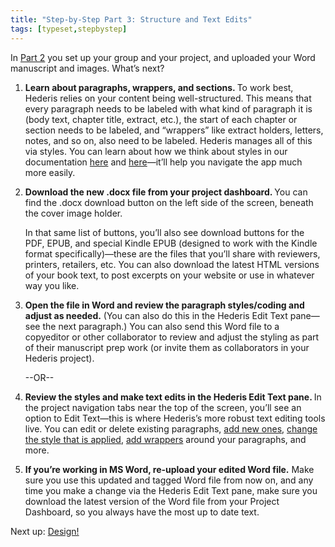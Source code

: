 ```yaml
---
title: "Step-by-Step Part 3: Structure and Text Edits"
tags: [typeset,stepbystep]
---
```

 
<html><body><section data-type="chapter" class="hsecchapter" data-hederis-type="hsecchapter" id="step-by-step-3" data-pi-attrs="id: step-by-step-3; data-tags: typeset,stepbystep;" role="doc-chapter" data-tags="typeset,stepbystep" data-author-name=" " data-book-title=" " title="Step-by-Step Part 3: Structure and Text Edits"><p class="hblkp" data-hederis-type="hblkp" id="pzf9M2qI5">In <a href="{% link _docs/step-by-step-2.md %}" class="hspana" data-hederis-type="hspana" id="pnjPxDdkz">Part 2</a> you set up your group and your project, and uploaded your Word manuscript and images. What&#8217;s next?</p><ol class="hwprnumlist" data-hederis-type="hwprnumlist" id="pxxoqk40n"><li class="hblkoli" data-hederis-type="hblkoli" id="likFiIU9zP"><p class="hblkoli" data-hederis-type="hblklip" id="p46lmdEFD"><strong data-hederis-type="hspanstrong" id="poOPa7Xvx">Learn about paragraphs, wrappers, and sections. </strong>To work best, Hederis relies on your content being well-structured. This means that every paragraph needs to be labeled with what kind of paragraph it is (body text, chapter title, extract, etc.), the start of each chapter or section needs to be labeled, and &#8220;wrappers&#8221; like extract holders, letters, notes, and so on, also need to be labeled. Hederis manages all of this via styles. You can learn about how we think about styles in our documentation <a href="{% link _docs/semantic-tagging.md %}" class="hspana" data-hederis-type="hspana" id="pec3aG8LI">here</a> and <a href="{% link _docs/paragraphs-wrappers-and-sections.md %}" class="hspana" data-hederis-type="hspana" id="pdlTUUwm4">here</a>&#8212;it&#8217;ll help you navigate the app much more easily.</p></li><li class="hblkoli" data-hederis-type="hblkoli" id="liHNdtocU4"><p class="hblkoli" data-hederis-type="hblklip" id="pMOGQBal2"><strong class="hspanstrong" data-hederis-type="hspanstrong" id="pDG786eax">Download the new .docx file from your project dashboard. </strong>You can find the .docx download button on the left side of the screen, beneath the cover image holder.</p><p class="hblklicont" data-hederis-type="hblklicont" id="pSWAnJbEj">In that same list of buttons, you&#8217;ll also see download buttons for the PDF, EPUB, and special Kindle EPUB (designed to work with the Kindle format specifically)&#8212;these are the files that you&#8217;ll share with reviewers, printers, retailers, etc. You can also download the latest HTML versions of your book text, to post excerpts on your website or use in whatever way you like.</p></li><li class="hblkoli" data-hederis-type="hblkoli" id="livfrZrp2w"><p class="hblkoli" data-hederis-type="hblklip" id="pUj9EFsuo"><strong class="hspanstrong" data-hederis-type="hspanstrong" id="pih6vQR7p">Open the file in Word and review the paragraph styles/coding and adjust as needed.</strong> (You can also do this in the Hederis Edit Text pane&#8212;see the next paragraph.) You can also send this Word file to a copyeditor or other collaborator to review and adjust the styling as part of their manuscript prep work (or invite them as collaborators in your Hederis project).</p><p class="hblklicont" data-hederis-type="hblklicont" id="pJhimdLoW">--OR--</p></li><li class="hblkoli" data-hederis-type="hblkoli" id="liCijdeOPG"><p class="hblkoli" data-hederis-type="hblklip" id="pV6Of26Qz"><strong class="hspanstrong" data-hederis-type="hspanstrong" id="pW3XkvtKe">Review the styles and make text edits in the Hederis Edit Text pane. </strong>In the project navigation tabs near the top of the screen, you&#8217;ll see an option to Edit Text&#8212;this is where Hederis&#8217;s more robust text editing tools live. You can edit or delete existing paragraphs, <a href="{% link _docs/add-a-paragraph.md %}" class="hspana" data-hederis-type="hspana" id="pGjiMvvz1">add new ones</a>, <a href="{% link _docs/edit-text-mode.md %}" class="hspana" data-hederis-type="hspana" id="pdqOwZtpK">change the style that is applied</a>, <a href="{% link _docs/add-a-wrapper.md %}" class="hspana" data-hederis-type="hspana" id="pi5sBvYRh">add wrappers</a> around your paragraphs, and more.</p></li><li class="hblkoli" data-hederis-type="hblkoli" id="lis5XbYGsn"><p class="hblkoli" data-hederis-type="hblklip" id="pfT2AOcdX"><strong class="hspanstrong" data-hederis-type="hspanstrong" id="pxN8mKXX4">If you&#8217;re working in MS Word, re-upload your edited Word file.</strong> Make sure you use this updated and tagged Word file from now on, and any time you make a change via the Hederis Edit Text pane, make sure you download the latest version of the Word file from your Project Dashboard, so you always have the most up to date text.</p></li></ol><p class="hblkp" data-hederis-type="hblkp" id="ppa3eheOt">Next up: <a href="{% link _docs/step-by-step-4.md %}" class="hspana" data-hederis-type="hspana" id="pHDHnMivi">Design!</a></p></section></body></html>

